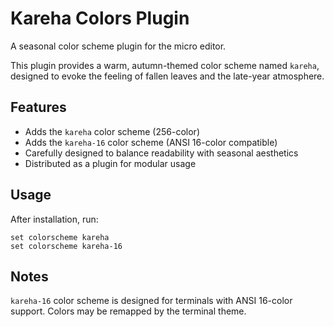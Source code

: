 # Kareha Colors Plugin

A seasonal color scheme plugin for the micro editor.

This plugin provides a warm, autumn-themed color scheme named `kareha`,
designed to evoke the feeling of fallen leaves and the late-year atmosphere.

## Features

- Adds the `kareha` color scheme (256-color)
- Adds the `kareha-16` color scheme (ANSI 16-color compatible)
- Carefully designed to balance readability with seasonal aesthetics
- Distributed as a plugin for modular usage

## Usage

After installation, run:

```
set colorscheme kareha
set colorscheme kareha-16
```

## Notes

`kareha-16` color scheme is designed for terminals with ANSI 16-color support.
Colors may be remapped by the terminal theme.
